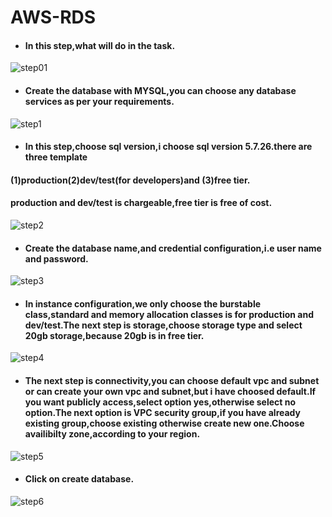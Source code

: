 # AWS-RDS
- #### In this step,what will do in the task.
![step01](https://user-images.githubusercontent.com/103019032/170978236-de257c91-3c05-4ccd-9713-4c60f23e2e07.PNG)
- #### Create the database with MYSQL,you can choose any database services as per your requirements.
![step1](https://user-images.githubusercontent.com/103019032/170978252-ba33fd5e-c427-4e4f-965b-eed79803622e.PNG)
- #### In this step,choose sql version,i choose sql version 5.7.26.there are three template
#### (1)production(2)dev/test(for developers)and (3)free tier.
#### production and dev/test is chargeable,free tier is free of cost.
![step2](https://user-images.githubusercontent.com/103019032/170978273-0f5f935e-07b5-430b-a1d8-57c66ca5d348.PNG)
- #### Create the database name,and credential configuration,i.e user name and password.
![step3](https://user-images.githubusercontent.com/103019032/170980945-f4d235a1-84bc-4a4b-b9b4-bf24ccb0b0b9.PNG)
- #### In instance configuration,we only choose the burstable class,standard and memory allocation classes is for production and dev/test.The next step is storage,choose storage type and select 20gb storage,because 20gb is in free tier.
![step4](https://user-images.githubusercontent.com/103019032/170978308-bc5aa387-a679-4a51-90dd-7a23b9fcb769.PNG)
- #### The next step is connectivity,you can choose default vpc and subnet or can create your own vpc and subnet,but i have choosed default.If you want publicly access,select option yes,otherwise select no option.The next option is VPC security group,if you have already existing group,choose existing otherwise create new one.Choose availibilty zone,according to your region.
![step5](https://user-images.githubusercontent.com/103019032/170978334-f2aa8d0e-eb27-4a59-b7f1-7abab83ab673.PNG)
- #### Click on create database.
![step6](https://user-images.githubusercontent.com/103019032/170978358-764c3b6b-9f61-4ac9-8252-2245ae7ca7b4.PNG)


